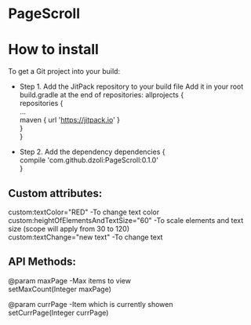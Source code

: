 # PageScroll

# How to install
To get a Git project into your build:
- Step 1. Add the JitPack repository to your build file
Add it in your root build.gradle at the end of repositories:
    allprojects {<br />
      repositories {<br />
        ...<br />
        maven { url 'https://jitpack.io' }<br />
      }<br />
    }<br />
  
- Step 2. Add the dependency
  	dependencies {<br />
	        compile 'com.github.dzoli:PageScroll:0.1.0'<br />
	  }<br />
	  
## Custom attributes:

custom:textColor="RED"						-To change text color<br />
custom:heightOfElementsAndTextSize="60"		-To scale elements and text size (scope will apply from 30 to 120)<br />
custom:textChange="new text"				-To change text <br />


## API Methods:

@param maxPage  -Max items to view<br />
setMaxCount(Integer maxPage)<br />

@param currPage -Item which is currently showen<br />
setCurrPage(Integer currPage)<br />
	  
